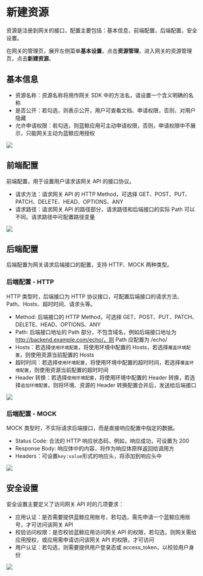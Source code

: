 # 新建资源

资源是注册到网关的接口，配置主要包括：基本信息，前端配置，后端配置，安全设置。

在网关的管理页，展开左侧菜单**基本设置**，点击**资源管理**，进入网关的资源管理页，点击**新建资源**。

## 基本信息

- 资源名称：资源名称将用作网关 SDK 中的方法名，请设置一个含义明确的名称 
- 是否公开：若勾选，则表示公开，用户可查看文档、申请权限，否则，对用户隐藏
- 允许申请权限：若勾选，则蓝鲸应用可主动申请权限，否则，申请权限中不展示，只能网关主动为蓝鲸应用授权

![](../../assets/apigateway/howto/create-resource-basic.png)

## 前端配置

前端配置，用于设置用户请求该网关 API 的接口协议。
- 请求方法：请求网关 API 的 HTTP Method，可选择 GET、POST、PUT、PATCH、DELETE、HEAD、OPTIONS、ANY 
- 请求路径：请求网关 API 的路径部分，请求路径和后端接口的实际 Path 可以不同。请求路径中可配置路径变量

![](../../assets/apigateway/howto/create-resource-frontend.png)

## 后端配置

后端配置为网关请求后端接口的配置，支持 HTTP、MOCK 两种类型。

### 后端配置 - HTTP

HTTP 类型时，后端接口为 HTTP 协议接口，可配置后端接口的请求方法、Path、Hosts、超时时间、请求头等。
- Method: 后端接口的 HTTP Method，可选择 GET、POST、PUT、PATCH、DELETE、HEAD、OPTIONS、ANY 
- Path: 后端接口地址的 Path 部分，不包含域名，例如后端接口地址为 http://backend.example.com/echo/，则 Path 应配置为 /echo/
- Hosts：若选择`使用环境配置`，将使用环境中配置的 Hosts，若选择`覆盖环境配置`，则使用资源当前配置的 Hosts
- 超时时间：若选择`使用环境配置`，将使用环境中配置的超时时间，若选择`覆盖环境配置`，则使用资源当前配置的超时时间 
- Header 转换：若选择`使用环境配置`，将使用环境中配置的 Header 转换，若选择`追加环境配置`，则将环境、资源的 Header 转换配置合并后，发送给后端接口

![](../../assets/apigateway/howto/create-resource-backend-http.png)

### 后端配置 - MOCK

MOCK 类型时，不实际请求后端接口，而是直接响应配置中指定的数据。
- Status Code: 合法的 HTTP 响应状态码，例如，响应成功，可设置为 200
- Response Body: 响应体中的内容，将作为响应体原样返回给调用方
- Headers：可设置`key:value`形式的响应头，将添加到响应头中

![](../../assets/apigateway/howto/create-resource-backend-mock.png)

## 安全设置

安全设置主要定义了访问网关 API 时的几项要求：
- 应用认证：是否需要提供蓝鲸应用账号，若勾选，需先申请一个蓝鲸应用账号，才可访问该网关 API
- 校验访问权限：是否校验蓝鲸应用访问网关 API 的权限，若勾选，则网关需给应用授权，或应用需申请访问该网关 API 的权限，才可访问
- 用户认证：若勾选，则需要提供用户登录态或 access_token，以校验用户身份

![](../../assets/apigateway/howto/create-resource-security.png)
